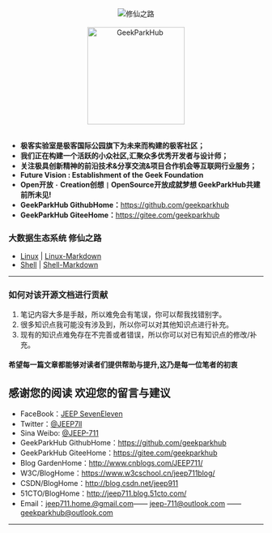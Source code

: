 
<div align="center">
  <img src="https://geekparkhub.github.io/technical_guide/programing_language/shell/nopic.jpg" alt="修仙之路" title="修仙之路">
<br><br>
<img src="https://www.geekparkhub.com/res/assets/main_corehub/media/photo/geek_logo/geek_logo.svg" width="192px" alt="GeekParkHub">
</div><br>

- **极客实验室是极客国际公园旗下为未来而构建的极客社区；**
- **我们正在构建一个活跃的小众社区,汇聚众多优秀开发者与设计师；**
- **关注极具创新精神的前沿技术&分享交流&项目合作机会等互联网行业服务；**
- **Future Vision : Establishment of the Geek Foundation**
- **Open开放 `·` Creation创想 `|` OpenSource开放成就梦想 GeekParkHub共建前所未见!**
- **GeekParkHub GithubHome：**<https://github.com/geekparkhub>
- **GeekParkHub GiteeHome：**<https://gitee.com/geekparkhub>

### 大数据生态系统 修仙之路

* [Linux](https://geekparkhub.github.io/technical_guide/programing_language/linux/linux.html) | [Linux-Markdown](https://geekparkhub.github.io/technical_guide/programing_language/linux/%E5%A4%A7%E6%95%B0%E6%8D%AE%E7%94%9F%E6%80%81%E7%B3%BB%E7%BB%9F%20%E4%BF%AE%E4%BB%99%E4%B9%8B%E8%B7%AF%20Linux%20Blog.md)
* [Shell](https://geekparkhub.github.io/technical_guide/programing_language/shell/shell.html) | [Shell-Markdown](https://geekparkhub.github.io/technical_guide/programing_language/shell/%E5%A4%A7%E6%95%B0%E6%8D%AE%E7%94%9F%E6%80%81%E7%B3%BB%E7%BB%9F%20%E4%BF%AE%E4%BB%99%E4%B9%8B%E8%B7%AF%20Shell%20Blog.md)
***

### 如何对该开源文档进行贡献

1. 笔记内容大多是手敲，所以难免会有笔误，你可以帮我找错别字。
2. 很多知识点我可能没有涉及到，所以你可以对其他知识点进行补充。
3. 现有的知识点难免存在不完善或者错误，所以你可以对已有知识点的修改/补充。

#### 希望每一篇文章都能够对读者们提供帮助与提升,这乃是每一位笔者的初衷                          

## 感谢您的阅读 欢迎您的留言与建议

- FaceBook：[JEEP SevenEleven](https://www.facebook.com/Jeep-711-433673250337229/)
- Twitter：[@JEEP7ll](https://twitter.com/JEEP7ll)
- Sina Weibo: [@JEEP-711](http://weibo.com/5990854742/profile)
- GeekParkHub GithubHome：<https://github.com/geekparkhub>
- GeekParkHub GiteeHome：<https://gitee.com/geekparkhub>
- Blog GardenHome：<http://www.cnblogs.com/JEEP711/>
- W3C/BlogHome：<https://www.w3cschool.cn/jeep711blog/>
- CSDN/BlogHome：<http://blog.csdn.net/jeep911>
- 51CTO/BlogHome：<http://jeep711.blog.51cto.com/>
- Email：<jeep711.home.@gmail.com>—— <jeep-711@outlook.com> —— <geekparkhub@outlook.com>

---------

